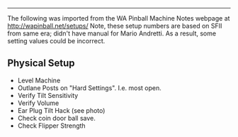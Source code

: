 ***
The following was imported from the WA Pinball Machine Notes webpage at http://wapinball.net/setups/
Note, these setup numbers are based on SFII from same era; didn't have manual for Mario Andretti. As a result, some setting values could be incorrect.
## Physical Setup
-   Level Machine
-   Outlane Posts on "Hard Settings". I.e. most open.
-   Verify Tilt Sensitivity
-   Verify Volume
-   Ear Plug Tilt Hack (see photo)
-   Check coin door ball save.
-   Check Flipper Strength
